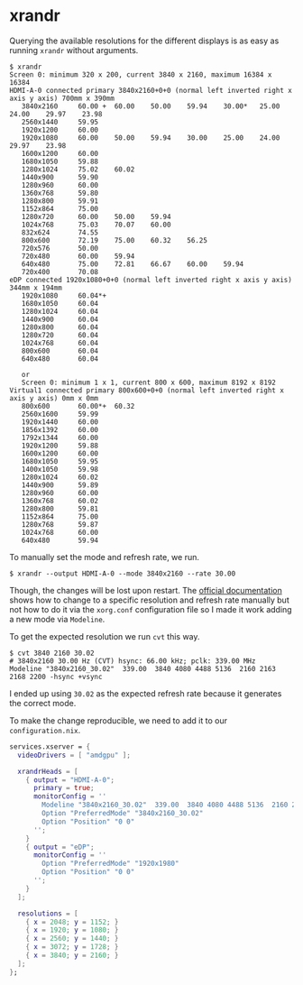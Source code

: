 # xrandr

Querying the available resolutions for the different displays is as easy as running `xrandr` without arguments.

```shell
$ xrandr
Screen 0: minimum 320 x 200, current 3840 x 2160, maximum 16384 x 16384
HDMI-A-0 connected primary 3840x2160+0+0 (normal left inverted right x axis y axis) 700mm x 390mm
   3840x2160     60.00 +  60.00    50.00    59.94    30.00*   25.00    24.00    29.97    23.98
   2560x1440     59.95
   1920x1200     60.00
   1920x1080     60.00    50.00    59.94    30.00    25.00    24.00    29.97    23.98
   1600x1200     60.00
   1680x1050     59.88
   1280x1024     75.02    60.02
   1440x900      59.90
   1280x960      60.00
   1360x768      59.80
   1280x800      59.91
   1152x864      75.00
   1280x720      60.00    50.00    59.94
   1024x768      75.03    70.07    60.00
   832x624       74.55
   800x600       72.19    75.00    60.32    56.25
   720x576       50.00
   720x480       60.00    59.94
   640x480       75.00    72.81    66.67    60.00    59.94
   720x400       70.08
eDP connected 1920x1080+0+0 (normal left inverted right x axis y axis) 344mm x 194mm
   1920x1080     60.04*+
   1680x1050     60.04
   1280x1024     60.04
   1440x900      60.04
   1280x800      60.04
   1280x720      60.04
   1024x768      60.04
   800x600       60.04
   640x480       60.04

   or 
   Screen 0: minimum 1 x 1, current 800 x 600, maximum 8192 x 8192
Virtual1 connected primary 800x600+0+0 (normal left inverted right x axis y axis) 0mm x 0mm
   800x600       60.00*+  60.32  
   2560x1600     59.99  
   1920x1440     60.00  
   1856x1392     60.00  
   1792x1344     60.00  
   1920x1200     59.88  
   1600x1200     60.00  
   1680x1050     59.95  
   1400x1050     59.98  
   1280x1024     60.02  
   1440x900      59.89  
   1280x960      60.00  
   1360x768      60.02  
   1280x800      59.81  
   1152x864      75.00  
   1280x768      59.87  
   1024x768      60.00  
   640x480       59.94 
```

To manually set the mode and refresh rate, we run.

```shell
$ xrandr --output HDMI-A-0 --mode 3840x2160 --rate 30.00
```

Though, the changes will be lost upon restart. The [official documentation](https://www.x.org/releases/current/doc/man/man5/xorg.conf.5.xhtml) shows how to change to a specific resolution and refresh rate manually but not how to do it via the `xorg.conf` configuration file so I made it work adding a new mode via `Modeline`.

To get the expected resolution we run `cvt` this way.

```shell
$ cvt 3840 2160 30.02
# 3840x2160 30.00 Hz (CVT) hsync: 66.00 kHz; pclk: 339.00 MHz
Modeline "3840x2160_30.02"  339.00  3840 4080 4488 5136  2160 2163 2168 2200 -hsync +vsync
```

I ended up using `30.02` as the expected refresh rate because it generates the correct mode.

To make the change reproducible, we need to add it to our `configuration.nix`.

```nix
services.xserver = {
  videoDrivers = [ "amdgpu" ];

  xrandrHeads = [
    { output = "HDMI-A-0";
      primary = true;
      monitorConfig = ''
        Modeline "3840x2160_30.02"  339.00  3840 4080 4488 5136  2160 2163 2168 2200 -hsync +vsync
        Option "PreferredMode" "3840x2160_30.02"
        Option "Position" "0 0"
      '';
    }
    { output = "eDP";
      monitorConfig = ''
        Option "PreferredMode" "1920x1980"
        Option "Position" "0 0"
      '';
    }
  ];

  resolutions = [
    { x = 2048; y = 1152; }
    { x = 1920; y = 1080; }
    { x = 2560; y = 1440; }
    { x = 3072; y = 1728; }
    { x = 3840; y = 2160; }
  ];
};
```
